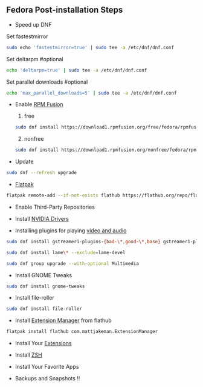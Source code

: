 ## Fedora Post-installation Steps

* Speed up DNF

Set fastestmirror

```sh
sudo echo 'fastestmirror=true' | sudo tee -a /etc/dnf/dnf.conf
```

Set deltarpm #optional
 
```sh
echo 'deltarpm=true' | sudo tee -a /etc/dnf/dnf.conf
```

Set parallel downloads #optional

```sh
echo 'max_parallel_downloads=5' | sudo tee -a /etc/dnf/dnf.conf
```

* Enable [RPM Fusion](https://docs.fedoraproject.org/en-US/quick-docs/setup_rpmfusion/) 

    1. free
    
    ```sh
    sudo dnf install https://download1.rpmfusion.org/free/fedora/rpmfusion-free-release-$(rpm -E %fedora).noarch.rpm
    ```
    
    2. nonfree
    
    ```sh
    sudo dnf install https://download1.rpmfusion.org/nonfree/fedora/rpmfusion-nonfree-release-$(rpm -E %fedora).noarch.rpm
    ```

* Update

```sh
sudo dnf --refresh upgrade
```

* [Flatpak](https://flatpak.org/setup/Fedora)

```sh
flatpak remote-add --if-not-exists flathub https://flathub.org/repo/flathub.flatpakrepo
```

* Enable Third-Party Repositories

* Install [NVIDIA Drivers](https://rpmfusion.org/Howto/NVIDIA)

* Installing plugins for playing [video and audio](https://docs.fedoraproject.org/en-US/quick-docs/assembly_installing-plugins-for-playing-movies-and-music/)

```sh
sudo dnf install gstreamer1-plugins-{bad-\*,good-\*,base} gstreamer1-plugin-openh264 gstreamer1-libav --exclude=gstreamer1-plugins-bad-free-devel
```

```sh
sudo dnf install lame\* --exclude=lame-devel
```

```sh
sudo dnf group upgrade --with-optional Multimedia
```

* Install GNOME Tweaks

```sh
sudo dnf install gnome-tweaks
```

* Install file-roller

```sh
sudo dnf install file-roller
```

* Install [Extension Manager](https://flathub.org/apps/details/com.mattjakeman.ExtensionManager) from flathub

```sh
flatpak install flathub com.mattjakeman.ExtensionManager
```

* Install Your [Extensions](https://www.youtube.com/watch?v=6yEJ43LLIJg)

* Install [ZSH](https://www.youtube.com/watch?v=fDuGKsQ3bV4)

* Install Your Favorite Apps

* Backups and Snapshots !!
